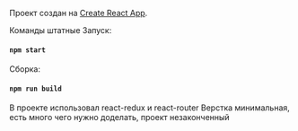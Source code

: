 Проект создан на  [Create React App](https://github.com/facebook/create-react-app).

Команды штатные
Запуск:
#### `npm start`
Сборка:
#### `npm run build`

В проекте использовал react-redux  и react-router
Верстка минимальная, есть много чего нужно доделать, проект незаконченный 

